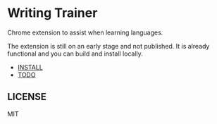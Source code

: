 # Writing Trainer

Chrome extension to assist when learning languages.

The extension is still on an early stage and not published. It is already
functional and you can build and install locally.

- [INSTALL](./docs/INSTALL.md)
- [TODO](./docs/TODO.md)

## LICENSE

MIT
